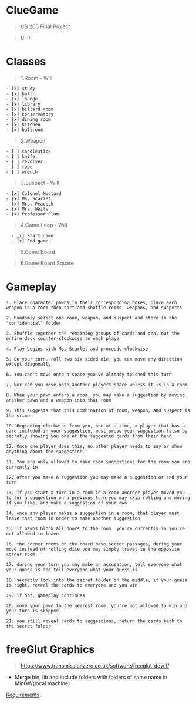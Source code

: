 # ClueGame

> CS 205 Final Project

> C++

# Classes

> 1.Room - Will
    
    - [x] study
    - [x] hall
    - [x] lounge
    - [x] library
    - [x] billard room
    - [x] conservatory
    - [x] dining room
    - [x] kitchen
    - [x] ballroom

> 2.Weapon

    - [ ] candlestick
    - [ ] knife
    - [ ] revolver
    - [ ] rope
    - [ ] wrench
  
> 3.Suspect - Will

    - [x] Colonel Mustard
    - [x] Ms. Scarlet
    - [x] Mrs. Peacock
    - [x] Mrs. White
    - [x] Professor Plum
    
    
> 4.Game Loop - Will

      - [x] Start game
      - [x] End game


> 5.Game Board


> 6.Game Board Square


# Gameplay

	1. Place character pawns in their corresponding boxes, place each weapon in a room then sort and shuffle rooms, weapons, and suspects
	
	2. Randomly select one room, weapon, and suspect and store in the "confidential" folder

	3. Shuffle together the remaining groups of cards and deal out the entire deck counter-clockwise to each player

	4. Play begins with Ms. Scarlet and proceeds clockwise

	5. On your turn, roll two six sided die, you can move any direction except diagonally

	6. You can't move onto a space you've already touched this turn

	7. Nor can you move onto another players space unless it is in a room

	8. When your pawn enters a room, you may make a suggestion by moving another pawn and a weapon into that room
	
	9. This suggests that this combination of room, weapon, and suspect is the crime

	10. Beginning clockwise from you, one at a time, a player that has a card included in your suggestion, must prove your suggestion false by secretly showing you one of the suggested cards from their hand

	12. Once one player does this, no other player needs to say or show anything about the suggestion

	11. You are only allowed to make room suggestions for the room you are currently in

	12. after you make a suggestion you may make a suggestion or end your turn

	13. if you start a turn in a room in a room another player moved you to for a suggestion on a previous turn you may skip rolling and moving if you like, and make a suggestion of your own

	14. once any player makes a suggestion in a room, that player must leave that room in order to make another suggestion

	15. if pawns block all doors to the room  you're currently in you're not allowed to leave

	16. the corner rooms on the board have secret passages, during your move instead of rolling dice you may simply travel to the opposite corner room

	17. during your turn you may make an accusation, tell everyone what your guess is and tell everyone what your guess is

	18. secretly look into the secret folder in the middle, if your guess is right, reveal the cards to everyone and you win

	19. if not, gameplay continues 

	20. move your pawn to the nearest room, you're not allowed to win and your turn is skipped

	21. you still reveal cards to suggestions, return the cards back to the secret folder
	
# freeGlut Graphics

> https://www.transmissionzero.co.uk/software/freeglut-devel/

* Merge bin, lib and include folders with folders of same name in MinGW(local machine)

[Requirements](https://docs.google.com/spreadsheets/d/1ti1WjbtKhvGzd9mszoxqClA6-e5JlTYFHJ9VQpGBHsY/edit?usp=sharing)
